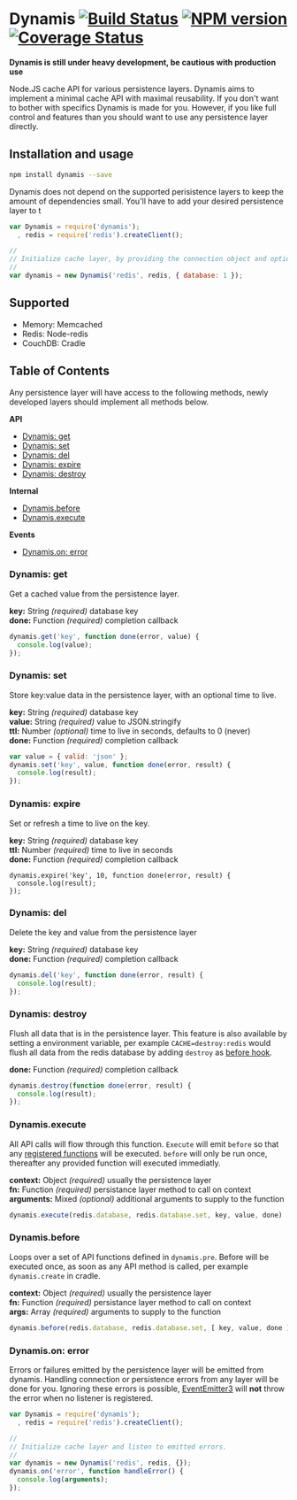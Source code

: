 # Dynamis [![Build Status][status]](https://travis-ci.org/Moveo/dynamis) [![NPM version][npmimgurl]](http://npmjs.org/package/dynamis) [![Coverage Status][coverage]](http://coveralls.io/r/Moveo/dynamis?branch=master)

[status]: https://travis-ci.org/Moveo/dynamis.png?branch=master
[npmimgurl]: https://badge.fury.io/js/dynamis.png
[coverage]: http://coveralls.io/repos/Moveo/dynamis/badge.png?branch=master

**Dynamis is still under heavy development, be cautious with production use**

Node.JS cache API for various persistence layers. Dynamis aims to implement a
minimal cache API with maximal reusability. If you don't want to bother with
specifics Dynamis is made for you. However, if you like full control and features
than you should want to use any persistence layer directly.

## Installation and usage

```bash
npm install dynamis --save
```

Dynamis does not depend on the supported perisistence layers to keep the amount of
dependencies small. You'll have to add your desired persistence layer to t

```js
var Dynamis = require('dynamis');
  , redis = require('redis').createClient();

//
// Initialize cache layer, by providing the connection object and options.
//
var dynamis = new Dynamis('redis', redis, { database: 1 });
```

## Supported

- Memory: Memcached
- Redis: Node-redis
- CouchDB: Cradle

## Table of Contents

Any persistence layer will have access to the following methods, newly
developed layers should implement all methods below.

**API**

- [Dynamis: get](#dynamis-get)
- [Dynamis: set](#dynamis-set)
- [Dynamis: del](#dynamis-del)
- [Dynamis: expire](#dynamis-expire)
- [Dynamis: destroy](#dynamis-destroy)

**Internal**

- [Dynamis.before](#dynamisbefore)
- [Dynamis.execute](#dynamisexecute)

**Events**

- [Dynamis.on: error](#dynamison-error)

### Dynamis: get

Get a cached value from the persistence layer.

**key:** String _(required)_ database key<br>
**done:** Function _(required)_ completion callback

```js
dynamis.get('key', function done(error, value) {
  console.log(value);
});
```

### Dynamis: set

Store key:value data in the persistence layer, with an optional time to live.

**key:** String _(required)_ database key<br>
**value:** String _(required)_ value to JSON.stringify<br>
**ttl:** Number _(optional)_ time to live in seconds, defaults to 0 (never)<br>
**done:** Function _(required)_ completion callback

```js
var value = { valid: 'json' };
dynamis.set('key', value, function done(error, result) {
  console.log(result);
});
```

### Dynamis: expire

Set or refresh a time to live on the key.

**key:** String _(required)_ database key<br>
**ttl:** Number _(required)_ time to live in seconds<br>
**done:** Function _(required)_ completion callback

```
dynamis.expire('key', 10, function done(error, result) {
  console.log(result);
});
```

### Dynamis: del

Delete the key and value from the persistence layer

**key:** String _(required)_ database key<br>
**done:** Function _(required)_ completion callback

```js
dynamis.del('key', function done(error, result) {
  console.log(result);
});
```

### Dynamis: destroy

Flush all data that is in the persistence layer. This feature is also available by
setting a environment variable, per example `CACHE=destroy:redis` would flush all
data from the redis database by adding `destroy` as [before hook](#dynamisbefore).

**done:** Function _(required)_ completion callback

```js
dynamis.destroy(function done(error, result) {
  console.log(result);
});
```

### Dynamis.execute

All API calls will flow through this function. `Execute` will emit `before` so that
any [registered functions](#dynamisbefore) will be executed. `before` will only be
run once, thereafter any provided function will executed immediatly.

**context:** Object _(required)_ usually the persistence layer<br>
**fn:** Function _(required)_ persistance layer method to call on context<br>
**arguments:** Mixed _(optional)_ additional arguments to supply to the function

```js
dynamis.execute(redis.database, redis.database.set, key, value, done)
```

### Dynamis.before

Loops over a set of API functions defined in `dynamis.pre`. Before will be executed
once, as soon as any API method is called, per example `dynamis.create` in cradle.

**context:** Object _(required)_ usually the persistence layer<br>
**fn:** Function _(required)_ persistance layer method to call on context<br>
**args:** Array _(required)_ arguments to supply to the function

```js
dynamis.before(redis.database, redis.database.set, [ key, value, done ])
```

### Dynamis.on: error

Errors or failures emitted by the persistence layer will be emitted from dynamis.
Handling connection or persistence errors from any layer will be done for you.
Ignoring these errors is possible, [EventEmitter3] will **not** throw the error
when no listener is registered.

```js
var Dynamis = require('dynamis');
  , redis = require('redis').createClient();

//
// Initialize cache layer and listen to emitted errors.
//
var dynamis = new Dynamis('redis', redis, {});
dynamis.on('error', function handleError() {
  console.log(arguments);
});
```

[EventEmitter3]: https://github.com/3rd-Eden/EventEmitter3